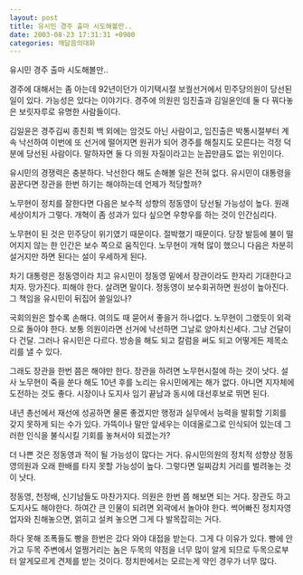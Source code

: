 ```yaml
---
layout: post
title: 유시민 경주 출마 시도해볼만..
date: 2003-08-23 17:31:31 +0900
categories: 깨달음의대화
---
```

유시민 경주 출마 시도해볼만..
  
경주에 대해서는 좀 아는데 92년이던가 이기택시절 보궐선거에서 민주당의원이 당선된 일이 있다. 가능성은 있다는 이야기다. 경주에 의원읜 임진출과 김일윤인데 둘 다 꿔다놓은 보릿자루로 유명한 사람들이다.
  

  
김일윤은 경주김씨 종친회 백 외에는 암것도 아닌 사람이고, 임진출은 박통시절부터 계속 낙선하여 이번에 또 선거에 떨어지면 원귀가 되어 경주를 해칠지도 모른다는 걱정 덕분에 당선된 사람이다. 말하자면 둘 다 의원 자질이라고는 눈꼽만큼도 없는 위인이다.
  

  
유시민의 경쟁력은 충분하다. 낙선한다 해도 손해볼 일은 전혀 없다. 유시민이 대통령을 꿈꾼다면 장관을 한번 하기는 해야하는데 언제가 적당할까?
  

  
노무현이 정치를 잘한다면 다음은 보수적 성향의 정동영이 당선될 가능성이 높다. 원래 세상이치가 그렇다. 개혁이 좀 성과가 있다 싶으면 우향우를 하는 것이 인간심리다.
  

  
노무현이 된 것은 민주당이 위기였기 때문이다. 절박했기 때문이다. 당장 발등에 불이 떨어지지 않는 한 인간은 보수 쪽으로 움직인다. 노무현이 개혁 많이 했으니 다음은 차분히 설거지만 하면 된다는 설이 우세하게 된다.
  

  
차기 대통령은 정동영이라 치고 유시민이 정동영 밑에서 장관이라도 한자리 기대한다고 치자. 망가진다. 피해야 한다. 살려면 말이다. 정동영이 보수회귀하면 원성이 높아진다. 그 책임을 유시민이 뒤집어 쓸일있나?
  

  
국회의원은 할수록 손해다. 여의도 때 묻어서 좋을거 하나없다. 노무현이 그랬듯이 외곽으로 돌아야 한다. 보통 의원이라면 선거에 낙선하면 그날로 양아치신세다. 그냥 건달이다 건달. 그러나 유시민은 다르다. 방송을 해도 되고 칼럼을 써도 되고 어떻게든 제목소리를 낼 수 있다.
  

  
그래도 장관을 한번 쯤은 해야만 한다. 장관을 하려면 노무현시절에 하는 것이 낫다. 설사 노무현이 죽을 쑨다 해도 10년 후를 노리는 유시민에게는 해가 없다. 아니면 지자체에 도전하는 것도 좋다. 시장이나 도지사 임기 끝남과 동시에 대선후보로 뛰면 된다.
  

  
내년 총선에서 재선에 성공하면 물론 좋겠지만 행정과 실무에서 능력을 발휘할 기회를 갖지 못하게 되는 수가 있다. 가뜩이나 말만 앞세우는 이데올로그로 인식되어 있는데 그러한 인식을 불식시킬 기회를 놓쳐서야 되겠는가?
  

  
더 나쁜 것은 정동영과 적이 될 가능성이 많다는 거다. 유시민의원의 정치적 성향상 정동영의원과 오래 한배를 타지 못할 가능성이 높다. 그렇다면 일찌감치 거리를 벌려놓는 것이 낫다.
  

  
정동영, 천정배, 신기남들도 마찬가지다. 의원은 한번 쯤 해보면 되는 거다. 장관도 하고 도지사도 해야한다. 하여간 큰 인물이 되려면 외곽에서 놀아야 한다. 썩어빠진 정치자영업자와 친해놓으면, 얽히고 설켜 놓으면 그게 다 발목잡히는 거다.
  

  
하다 못해 조폭들도 빵을 한번은 갔다 와야 대접을 받는다. 그게 다 이유가 있다. 빵에 안가고 두목 주변에서 얼쩡거리는 놈은 두목의 약점을 너무 많이 알게 되므로 두목으로부터 알게모르게 견제를 받는 것이다. 정치판에서는 모르는게 약인 경우가 너무 많다.